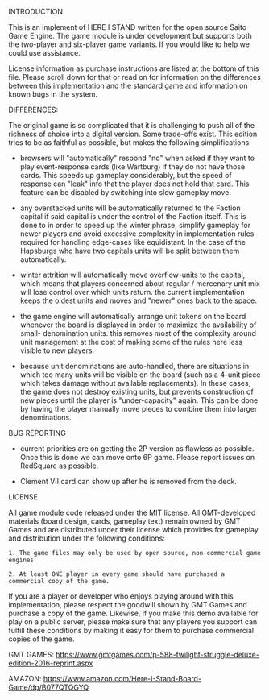 INTRODUCTION

This is an implement of HERE I STAND written for the open source Saito Game 
Engine. The game module is under development but supports both the two-player 
and six-player game variants. If you would like to help we could use assistance.

License information as purchase instructions are listed at the bottom of this
file. Please scroll down for that or read on for information on the differences
between this implementation and the standard game and information on known bugs
in the system.


DIFFERENCES:

The original game is so complicated that it is challenging to push all of the 
richness of choice into a digital version. Some trade-offs exist. This edition
tries to be as faithful as possible, but makes the following simplifications:

 - browsers will "automatically" respond "no" when asked if they want to play 
   event-response cards (like Wartburg) if they do not have those cards. This 
   speeds up gameplay considerably, but the speed of response can "leak" info
   that the player does not hold that card. This feature can be disabled by 
   switching into slow gameplay move.

 - any overstacked units will be automatically returned to the Faction capital
   if said capital is under the control of the Faction itself. This is done to 
   in order to speed up the winter phrase, simplify gameplay for newer players
   and avoid excessive complexity in implementation rules required for handling
   edge-cases like equidistant. In the case of the Hapsburgs who have two capitals
   units will be split between them automatically.

 - winter attrition will automatically move overflow-units to the capital, which
   means that players concerned about regular / mercenary unit mix will lose 
   control over which units return. the current implementation keeps the oldest
   units and moves and "newer" ones back to the space.

 - the game engine will automatically arrange unit tokens on the board whenever
   the board is displayed in order to maximize the availability of small-
   denomination units. this removes most of the complexity around unit management
   at the cost of making some of the rules here less visible to new players. 

 - because unit denominations are auto-handled, there are situations in which 
   too many units will be visible on the board (such as a 4-unit piece which 
   takes damage without available replacements). In these cases, the game 
   does not destroy existing units, but prevents construction of new pieces 
   until the player is "under-capacity" again. This can be done by having the 
   player manually move pieces to combine them into larger denominations.


BUG REPORTING

 - current priorities are on getting the 2P version as flawless as possible. Once
   this is done we can move onto 6P game. Please report issues on RedSquare as
   possible.

 - Clement VII card can show up after he is removed from the deck.




LICENSE

All game module code released under the MIT license. All GMT-developed materials 
(board design, cards, gameplay text) remain owned by GMT Games and are distributed 
under their license which provides for gameplay and distribution under the 
following conditions:

    1. The game files may only be used by open source, non-commercial game engines

    2. At least ONE player in every game should have purchased a commercial copy of the game.

If you are a player or developer who enjoys playing around with this implementation, 
please respect the goodwill shown by GMT Games and purchase a copy of the game. 
Likewise, if you make this demo available for play on a public server, please make 
sure that any players you support can fulfill these conditions by making it easy for 
them to purchase commercial copies of the game.

GMT GAMES:
https://www.gmtgames.com/p-588-twilight-struggle-deluxe-edition-2016-reprint.aspx

AMAZON:
https://www.amazon.com/Here-I-Stand-Board-Game/dp/B077QTQGYQ




